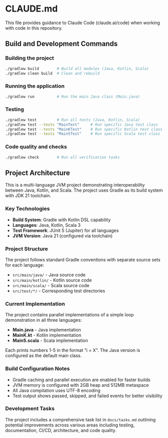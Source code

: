 # CLAUDE.md

This file provides guidance to Claude Code (claude.ai/code) when working with code in this repository.

## Build and Development Commands

### Building the project
```bash
./gradlew build        # Build all modules (Java, Kotlin, Scala)
./gradlew clean build  # Clean and rebuild
```

### Running the application
```bash
./gradlew run          # Run the main Java class (Main.java)
```

### Testing
```bash
./gradlew test         # Run all tests (Java, Kotlin, Scala)
./gradlew test --tests "MainTest"     # Run specific Java test class
./gradlew test --tests "MainKTest"    # Run specific Kotlin test class
./gradlew test --tests "MainSTest"    # Run specific Scala test class
```

### Code quality and checks
```bash
./gradlew check        # Run all verification tasks
```

## Project Architecture

This is a multi-language JVM project demonstrating interoperability between Java, Kotlin, and Scala. The project uses Gradle as its build system with JDK 21 toolchain.

### Key Technologies
- **Build System**: Gradle with Kotlin DSL capability
- **Languages**: Java, Kotlin, Scala 3
- **Test Framework**: JUnit 5 (Jupiter) for all languages
- **JVM Version**: Java 21 (configured via toolchain)

### Project Structure
The project follows standard Gradle conventions with separate source sets for each language:
- `src/main/java/` - Java source code
- `src/main/kotlin/` - Kotlin source code
- `src/main/scala/` - Scala source code
- `src/test/*/` - Corresponding test directories

### Current Implementation
The project contains parallel implementations of a simple loop demonstration in all three languages:
- **Main.java** - Java implementation
- **MainK.kt** - Kotlin implementation
- **MainS.scala** - Scala implementation

Each prints numbers 1-5 in the format "i = X". The Java version is configured as the default main class.

### Build Configuration Notes
- Gradle caching and parallel execution are enabled for faster builds
- JVM memory is configured with 2GB heap and 512MB metaspace
- All Java compilation uses UTF-8 encoding
- Test output shows passed, skipped, and failed events for better visibility

### Development Tasks
The project includes a comprehensive task list in `docs/tasks.md` outlining potential improvements across various areas including testing, documentation, CI/CD, architecture, and code quality.